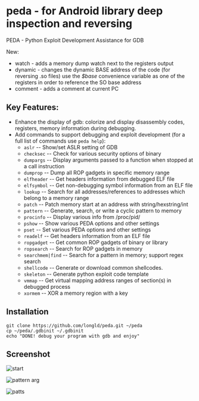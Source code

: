 peda - for Android library deep inspection and reversing
========================================================

PEDA - Python Exploit Development Assistance for GDB

New:

* watch <addr> <size> - adds a memory dump watch next to the registers output
* dynamic <BASEaddr>  - changes the dynamic BASE address of the code (for reversing .so files)
                        use the *$base* convenience variable as one of the registers in order to reference the SO base address
* comment <text>      - adds a comment at current PC
 

## Key Features:
* Enhance the display of gdb: colorize and display disassembly codes, registers, memory information during debugging.
* Add commands to support debugging and exploit development (for a full list of commands use `peda help`):
  * `aslr` -- Show/set ASLR setting of GDB
  * `checksec` -- Check for various security options of binary
  * `dumpargs` -- Display arguments passed to a function when stopped at a call instruction
  * `dumprop` -- Dump all ROP gadgets in specific memory range
  * `elfheader` -- Get headers information from debugged ELF file
  * `elfsymbol` -- Get non-debugging symbol information from an ELF file
  * `lookup` -- Search for all addresses/references to addresses which belong to a memory range
  * `patch` -- Patch memory start at an address with string/hexstring/int
  * `pattern` -- Generate, search, or write a cyclic pattern to memory
  * `procinfo` -- Display various info from /proc/pid/
  * `pshow` -- Show various PEDA options and other settings
  * `pset` -- Set various PEDA options and other settings
  * `readelf` -- Get headers information from an ELF file
  * `ropgadget` -- Get common ROP gadgets of binary or library
  * `ropsearch` -- Search for ROP gadgets in memory
  * `searchmem|find` -- Search for a pattern in memory; support regex search
  * `shellcode` -- Generate or download common shellcodes.
  * `skeleton` -- Generate python exploit code template
  * `vmmap` -- Get virtual mapping address ranges of section(s) in debugged process
  * `xormem` -- XOR a memory region with a key

## Installation

    git clone https://github.com/longld/peda.git ~/peda
    cp ~/peda/.gdbinit ~/.gdbinit
    echo "DONE! debug your program with gdb and enjoy"

## Screenshot
![start](http://i.imgur.com/P1BF5mp.png)

![pattern arg](http://i.imgur.com/W97OWRC.png)

![patts](http://i.imgur.com/Br24IpC.png)
